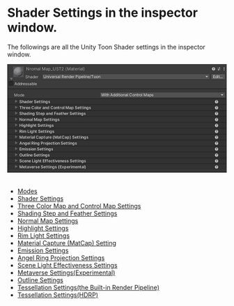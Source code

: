 # Shader Settings in the inspector window.

The followings are all the Unity Toon Shader settings in the inspector window.  

<img src="images/InspectorUTS.png" >
<br/><br/>

  * [Modes](Modes.md)
  * [Shader Settings](Shader.md)
  * [Three Color Map and Control Map Settings](Basic.md)
  * [Shading Step and Feather Settings](ShadingStepAndFeather.md)
  * [Normal Map Settings](NormalMap.md)
  * [Highlight Settings](Highlight.md)
  * [Rim Light Settings](Rimlight.md)
  * [Material Capture (MatCap) Setting](MatCap.md)
  * [Emission Settings](Emission.md)
  * [Angel Ring Projection Settings](AngelRing.md)
  * [Scene Light Effectiveness Settings](SceneLight.md)
  * [Metaverse Settings(Experimental)](Metaverse.md)
  * [Outline Settings](Outline.md)
  * [Tessellation Settings(the Built-in Render Pipeline)](TessellationLegacy.md)
  * [Tessellation Settings(HDRP)](TessellationHDRP.md)